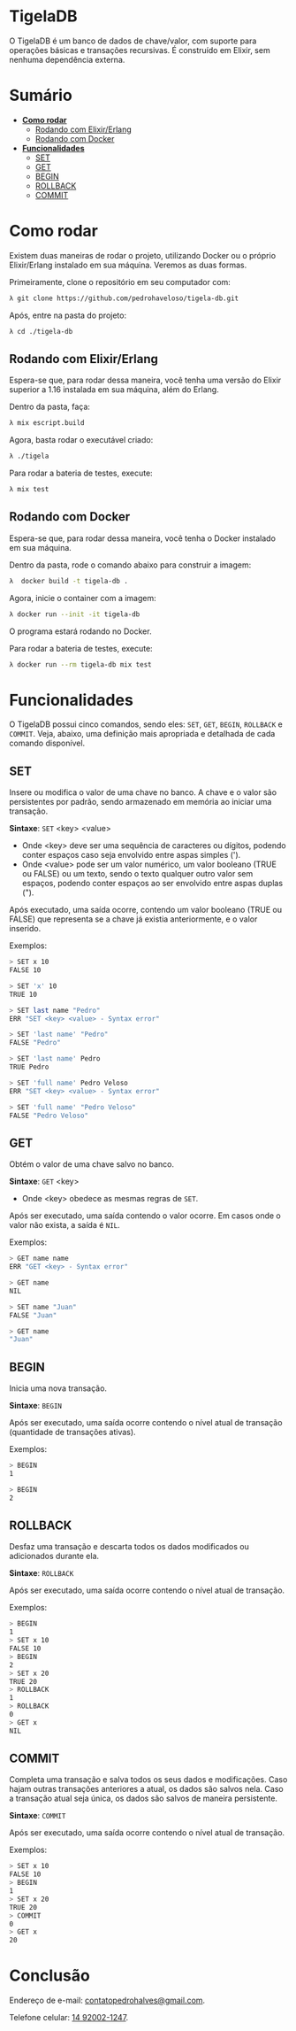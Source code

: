 # TigelaDB

O TigelaDB é um banco de dados de chave/valor, com suporte para operações
básicas e transações recursivas. É construído em Elixir, sem nenhuma dependência
externa.

# Sumário

- [**Como rodar**](#como-rodar)
  - [Rodando com Elixir/Erlang](#rodando-com-elixirerlang)
  - [Rodando com Docker](#rodando-com-docker)
- [**Funcionalidades**](#funcionalidades)
  - [SET](#set)
  - [GET](#get)
  - [BEGIN](#begin)
  - [ROLLBACK](#rollback)
  - [COMMIT](#commit)

# Como rodar

Existem duas maneiras de rodar o projeto, utilizando Docker ou o próprio Elixir/Erlang instalado em sua máquina. Veremos as duas formas.

Primeiramente, clone o repositório em seu computador com:

```bash
λ git clone https://github.com/pedrohaveloso/tigela-db.git
```

Após, entre na pasta do projeto:

```bash
λ cd ./tigela-db
```

## Rodando com Elixir/Erlang

Espera-se que, para rodar dessa maneira, você tenha uma versão do Elixir superior a
1.16 instalada em sua máquina, além do Erlang.

Dentro da pasta, faça:

```bash
λ mix escript.build
```

Agora, basta rodar o executável criado:

```bash
λ ./tigela
```

Para rodar a bateria de testes, execute:

```bash
λ mix test
```

## Rodando com Docker

Espera-se que, para rodar dessa maneira, você tenha o Docker instalado em sua máquina.

Dentro da pasta, rode o comando abaixo para construir a imagem:

```bash
λ  docker build -t tigela-db .
```

Agora, inicie o container com a imagem:

```bash
λ docker run --init -it tigela-db
```

O programa estará rodando no Docker.

Para rodar a bateria de testes, execute:

```bash
λ docker run --rm tigela-db mix test
```

# Funcionalidades

O TigelaDB possui cinco comandos, sendo eles: `SET`, `GET`, `BEGIN`, `ROLLBACK` e `COMMIT`. Veja, abaixo, uma definição mais apropriada e detalhada de cada comando disponível.

## SET

Insere ou modifica o valor de uma chave no banco. A chave e o valor são persistentes por padrão, sendo armazenado em memória ao iniciar uma transação.

**Sintaxe**: `SET` \<key\> \<value\>

- Onde \<key\> deve ser uma sequência de caracteres ou dígitos, podendo conter espaços caso seja envolvido entre aspas simples (').
- Onde \<value\> pode ser um valor numérico, um valor booleano (TRUE ou FALSE) ou um texto, sendo o texto qualquer outro valor sem espaços, podendo conter espaços ao ser envolvido entre aspas duplas (").

Após executado, uma saída ocorre, contendo um valor booleano (TRUE ou FALSE) que representa se a chave já existia anteriormente, e o valor inserido.

Exemplos:

```bash
> SET x 10
FALSE 10

> SET 'x' 10
TRUE 10

> SET last name "Pedro"
ERR "SET <key> <value> - Syntax error"

> SET 'last name' "Pedro"
FALSE "Pedro"

> SET 'last name' Pedro
TRUE Pedro

> SET 'full name' Pedro Veloso
ERR "SET <key> <value> - Syntax error"

> SET 'full name' "Pedro Veloso"
FALSE "Pedro Veloso"
```

## GET

Obtém o valor de uma chave salvo no banco.

**Sintaxe**: `GET` \<key\>

- Onde \<key\> obedece as mesmas regras de `SET`.

Após ser executado, uma saída contendo o valor ocorre. Em casos onde o valor não exista, a saída é `NIL`.

Exemplos:

```bash
> GET name name
ERR "GET <key> - Syntax error"

> GET name
NIL

> SET name "Juan"
FALSE "Juan"

> GET name
"Juan"
```

## BEGIN

Inicia uma nova transação.

**Sintaxe**: `BEGIN`

Após ser executado, uma saída ocorre contendo o nível atual de transação (quantidade de transações ativas).

Exemplos:

```bash
> BEGIN
1

> BEGIN
2
```

## ROLLBACK

Desfaz uma transação e descarta todos os dados modificados ou adicionados durante ela.

**Sintaxe**: `ROLLBACK`

Após ser executado, uma saída ocorre contendo o nível atual de transação.

Exemplos:

```bash
> BEGIN
1
> SET x 10
FALSE 10
> BEGIN
2
> SET x 20
TRUE 20
> ROLLBACK
1
> ROLLBACK
0
> GET x
NIL
```

## COMMIT

Completa uma transação e salva todos os seus dados e modificações. Caso hajam outras transações anteriores a atual, os dados são salvos nela. Caso a transação atual seja única, os dados são salvos de maneira persistente.

**Sintaxe**: `COMMIT`

Após ser executado, uma saída ocorre contendo o nível atual de transação.

Exemplos:

```bash
> SET x 10
FALSE 10
> BEGIN
1
> SET x 20
TRUE 20
> COMMIT
0
> GET x
20
```

# Conclusão

Endereço de e-mail: <a href="mailto:contatopedrohalves@gmail.com">contatopedrohalves@gmail.com</a>.

Telefone celular: <a href="tel:+5514920021247">14 92002-1247</a>.
